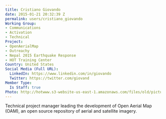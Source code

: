 ```yaml
---
title: Cristiano Giovando
date: 2015-01-21 20:32:39 Z
permalink: users/cristiano_giovando
Working Group:
- Communications
- Activation
- Technical
Project:
- OpenAerialMap
- Outreachy
- Nepal 2015 Earthquake Response
- HOT Training Center
Country: United States
Social Media (Full URL):
  LinkedIn: https://www.linkedin.com/in/giovando
  Twitter: https://twitter.com/giovand
Member Type:
  Is Staff: true
Photo: http://hotwww.s3-website-us-east-1.amazonaws.com/files/old/pictures/picture-251-1432768691.jpg
---
```


<p>Technical project manager leading the development of Open Aerial Map (OAM), an open source repository of aerial and satellite imagery.</p>
